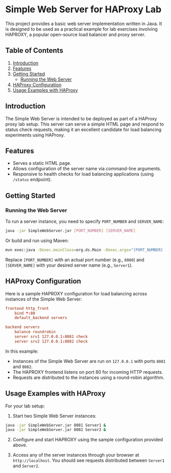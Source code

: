 # Simple Web Server for HAProxy Lab

This project provides a basic web server implementation written in Java. It is designed to be used as a practical example for lab exercises involving HAPROXY, a popular open-source load balancer and proxy server.

## Table of Contents
1. [Introduction](#introduction)
2. [Features](#features)
3. [Getting Started](#getting-started)
   * [Running the Web Server](#running-the-web-server)
4. [HAProxy Configuration](#haproxy-configuration)
5. [Usage Examples with HAProxy](#usage-examples-with-haproxy)


## Introduction

The Simple Web Server is intended to be deployed as part of a HAProxy proxy lab setup. This server can serve a simple HTML page and respond to status check requests, making it an excellent candidate for load balancing experiments using HAProxy.

## Features

- Serves a static HTML page.
- Allows configuration of the server name via command-line arguments.
- Responsive to health checks for load balancing applications (using `/status` endpoint).


## Getting Started

### Running the Web Server

To run a server instance, you need to specify `PORT_NUMBER` and `SERVER_NAME`:

```sh
java -jar SimpleWebServer.jar [PORT_NUMBER] [SERVER_NAME]
```

Or build and run using Maven:

```sh
mvn exec:java -Dexec.mainClass=org.ds.Main -Dexec.args="[PORT_NUMBER] [SERVER_NAME]"
```

Replace `[PORT_NUMBER]` with an actual port number (e.g., `8080`) and `[SERVER_NAME]` with your desired server name (e.g., `Server1`).

## HAProxy Configuration

Here is a sample HAPROXY configuration for load balancing across instances of the Simple Web Server:

```conf
frontend http_front
    bind *:80
    default_backend servers

backend servers
    balance roundrobin
    server srv1 127.0.0.1:8081 check
    server srv2 127.0.0.1:8082 check
```

In this example:
- Instances of the Simple Web Server are run on `127.0.0.1` with ports `8081` and `8082`.
- The HAPROXY frontend listens on port 80 for incoming HTTP requests.
- Requests are distributed to the instances using a round-robin algorithm.

## Usage Examples with HAProxy

For your lab setup:
1. Start two Simple Web Server instances:

```sh
java -jar SimpleWebServer.jar 8081 Server1 &
java -jar SimpleWebServer.jar 8082 Server2 &
```

2. Configure and start HAPROXY using the sample configuration provided above.

3. Access any of the server instances through your browser at `http://localhost`. You should see requests distributed between `Server1` and `Server2`.
